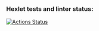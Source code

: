 ### Hexlet tests and linter status:
[![Actions Status](https://github.com/Maksyliator/php-project-lvl4/workflows/hexlet-check/badge.svg)](https://github.com/Maksyliator/php-project-lvl4/actions)